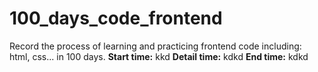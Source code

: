 # 100_days_code_frontend
Record the process of learning and practicing frontend code including: html, css... in 100 days.
**Start time:** kkd
**Detail time:** kdkd
**End time:** kdkd
